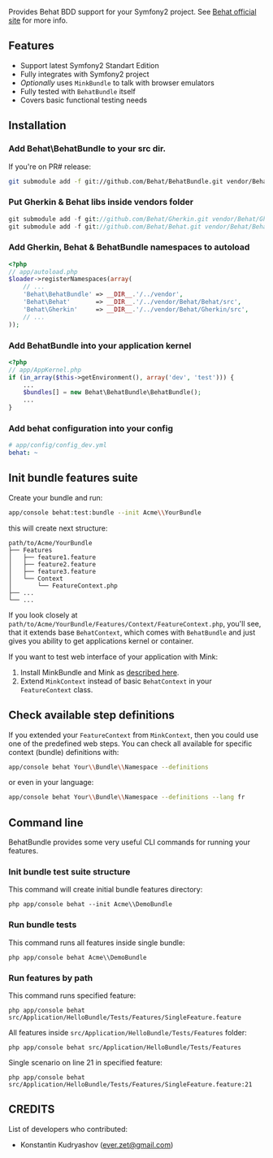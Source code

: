Provides Behat BDD support for your Symfony2 project.
See [Behat official site](http://behat.org) for more info.

## Features

- Support latest Symfony2 Standart Edition
- Fully integrates with Symfony2 project
- _Optionally_ uses `MinkBundle` to talk with browser emulators
- Fully tested with `BehatBundle` itself
- Covers basic functional testing needs

## Installation

### Add Behat\BehatBundle to your src dir.

If you're on PR# release:

``` bash
git submodule add -f git://github.com/Behat/BehatBundle.git vendor/Behat/BehatBundle
```

### Put Gherkin & Behat libs inside vendors folder

``` php
git submodule add -f git://github.com/Behat/Gherkin.git vendor/Behat/Gherkin
git submodule add -f git://github.com/Behat/Behat.git vendor/Behat/Behat
```

### Add Gherkin, Behat & BehatBundle namespaces to autoload

``` php
<?php
// app/autoload.php
$loader->registerNamespaces(array(
    // ...
    'Behat\BehatBundle' => __DIR__.'/../vendor',
    'Behat\Behat'       => __DIR__.'/../vendor/Behat/Behat/src',
    'Behat\Gherkin'     => __DIR__.'/../vendor/Behat/Gherkin/src',
    // ...
));
```

### Add BehatBundle into your application kernel

``` php
<?php
// app/AppKernel.php
if (in_array($this->getEnvironment(), array('dev', 'test'))) {
    ...
    $bundles[] = new Behat\BehatBundle\BehatBundle();
    ...
}
```

### Add behat configuration into your config

``` yml
# app/config/config_dev.yml
behat: ~
```

## Init bundle features suite

Create your bundle and run:

``` bash
app/console behat:test:bundle --init Acme\\YourBundle
```

this will create next structure:

    path/to/Acme/YourBundle
    ├── Features
    │   ├── feature1.feature
    │   ├── feature2.feature
    │   ├── feature3.feature
    │   └── Context
    │       └── FeatureContext.php
    ├── ...
    └── ...

If you look closely at `path/to/Acme/YourBundle/Features/Context/FeatureContext.php`, you'll see, that it extends base `BehatContext`, which comes with `BehatBundle` and just gives you ability to get applications kernel or container.

If you want to test web interface of your application with Mink:

1. Install MinkBundle and Mink as [described here](https://github.com/Behat/MinkBundle#readme).
2. Extend `MinkContext` instead of basic `BehatContext` in your `FeatureContext` class.

## Check available step definitions

If you extended your `FeatureContext` from `MinkContext`, then you could use one of the predefined web steps. You can check all available for specific context (bundle) definitions with:

``` bash
app/console behat Your\\Bundle\\Namespace --definitions
```

or even in your language:

``` bash
app/console behat Your\\Bundle\\Namespace --definitions --lang fr
```

## Command line

BehatBundle provides some very useful CLI commands for running your features.

### Init bundle test suite structure

This command will create initial bundle features directory:

    php app/console behat --init Acme\\DemoBundle

### Run bundle tests

This command runs all features inside single bundle:

    php app/console behat Acme\\DemoBundle

### Run features by path

This command runs specified feature:

    php app/console behat src/Application/HelloBundle/Tests/Features/SingleFeature.feature

All features inside `src/Application/HelloBundle/Tests/Features` folder:

    php app/console behat src/Application/HelloBundle/Tests/Features

Single scenario on line 21 in specified feature:

    php app/console behat src/Application/HelloBundle/Tests/Features/SingleFeature.feature:21

## CREDITS

List of developers who contributed:

- Konstantin Kudryashov (ever.zet@gmail.com)
